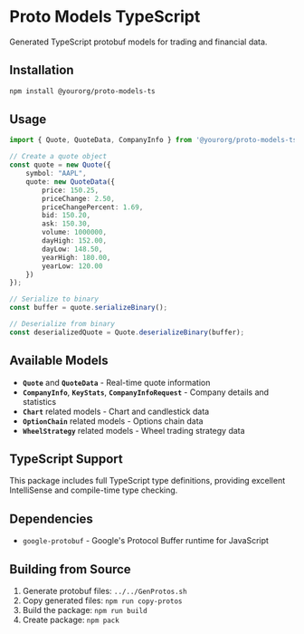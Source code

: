 # Proto Models TypeScript

Generated TypeScript protobuf models for trading and financial data.

## Installation

```bash
npm install @yourorg/proto-models-ts
```

## Usage

```typescript
import { Quote, QuoteData, CompanyInfo } from '@yourorg/proto-models-ts';

// Create a quote object
const quote = new Quote({
    symbol: "AAPL",
    quote: new QuoteData({
        price: 150.25,
        priceChange: 2.50,
        priceChangePercent: 1.69,
        bid: 150.20,
        ask: 150.30,
        volume: 1000000,
        dayHigh: 152.00,
        dayLow: 148.50,
        yearHigh: 180.00,
        yearLow: 120.00
    })
});

// Serialize to binary
const buffer = quote.serializeBinary();

// Deserialize from binary
const deserializedQuote = Quote.deserializeBinary(buffer);
```

## Available Models

- **`Quote`** and **`QuoteData`** - Real-time quote information
- **`CompanyInfo`**, **`KeyStats`**, **`CompanyInfoRequest`** - Company details and statistics
- **`Chart`** related models - Chart and candlestick data
- **`OptionChain`** related models - Options chain data
- **`WheelStrategy`** related models - Wheel trading strategy data

## TypeScript Support

This package includes full TypeScript type definitions, providing excellent IntelliSense and compile-time type checking.

## Dependencies

- `google-protobuf` - Google's Protocol Buffer runtime for JavaScript

## Building from Source

1. Generate protobuf files: `../../GenProtos.sh`
2. Copy generated files: `npm run copy-protos`  
3. Build the package: `npm run build`
4. Create package: `npm pack`
